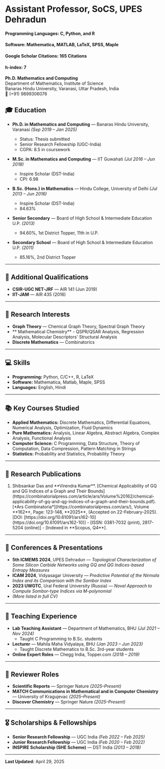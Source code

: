 # Assistant Professor, SoCS, UPES Dehradun
#### Programming Languages: C, Python, and R
#### Software: Mathematica, MATLAB, LaTeX, SPSS, Maple
#### Google Scholar Citations: 165 Citations
#### h-index: 7

**Ph.D. Mathematics and Computing**  
Department of Mathematics, Institute of Science  
Banaras Hindu University, Varanasi, Uttar Pradesh, India  
📱 (+91) 9899306076  

## 🎓 Education

- **Ph.D. in Mathematics and Computing** — Banaras Hindu University, Varanasi *(Sep 2019 – Jan 2025)*  
  - Status: Thesis submitted  
  - Senior Research Fellowship (UGC-India)  
  - CGPA: 8.5 in coursework  

- **M.Sc. in Mathematics and Computing** — IIT Guwahati *(Jul 2016 – Jun 2018)*  
  - Inspire Scholar (DST-India)  
  - CPI: 6.98  

- **B.Sc. (Hons.) in Mathematics** — Hindu College, University of Delhi *(Jul 2013 – Jun 2016)*  
  - Inspire Scholar (DST-India)  
  - 84.63%  

- **Senior Secondary** — Board of High School & Intermediate Education U.P. *(2013)*  
  - 94.60%, 1st District Topper, 11th in U.P.  

- **Secondary School** — Board of High School & Intermediate Education U.P. *(2011)*  
  - 85.16%, 2nd District Topper  

---

## 📜 Additional Qualifications

- **CSIR-UGC NET-JRF** — AIR 141 (Jun 2019)  
- **IIT-JAM** — AIR 435 (2016)  

---

## 🔬 Research Interests

- **Graph Theory** — Chemical Graph Theory, Spectral Graph Theory
- ** Mathematical Chemistry** - QSPR/QSAR Analysis, Regression Analysis, Molecular Descriptors' Structural Analysis
- **Discrete Mathematics** — Combinatorics  

---

## 💻 Skills

- **Programming:** Python, C/C++, R, LaTeX  
- **Software:** Mathematica, Matlab, Maple, SPSS  
- **Languages:** English, Hindi  

---

## 📚 Key Courses Studied

- **Applied Mathematics:** Discrete Mathematics, Differential Equations, Numerical Analysis, Optimization, Fluid Dynamics  
- **Pure Mathematics:** Analysis, Linear Algebra, Abstract Algebra, Complex Analysis, Functional Analysis  
- **Computer Science:** C Programming, Data Structure, Theory of Computation, Data Compression, Pattern Matching in Strings  
- **Statistics:** Probability and Statistics, Probability Theory  

---

## 📝 Research Publications

<ol>
  <li>Shibsankar Das and **Virendra Kumar**. [Chemical Applicability of GQ and QG Indices of a Graph and Their Bounds](https://combinatorialpress.com/article/ars/Volume%20162/chemical-applicability-of-gq-and-qg-indices-of-a-graph-and-their-bounds.pdf). [*Ars Combinatoria*](https://combinatorialpress.com/ars/),  Volume **162**, Page: 123-148, **2025**, (Accepted on 22-February-2025). [DOI: [https://doi.org/10.61091/ars162-10](https://doi.org/10.61091/ars162-10)]  - [ISSN: 0381-7032 (print), 2817-5204 (online)] - [Indexed in **Scopus, Q4**].</li>
</ol>
  

---

## 🎤 Conferences & Presentations

- **5th ICMEMS 2024**, UPES Dehradun — *Topological Characterization of Some Silicon Carbide Networks using GQ and QG Indices-based Entropy Measures*  
- **ICAM 2024**, Vidyasagar University — *Predictive Potential of the Nirmala Index and its Comparison with the Sombor Index*  
- **2023 UWGTC**, Ural Federal University (Russia) — *Novel Approach to Compute Sombor-type Indices via M-polynomial*  
- *(More listed in full CV)*  

---

## 🏫 Teaching Experience

- **Lab Teaching Assistant** — Department of Mathematics, BHU *(Jul 2021 – Nov 2024)*  
  - Taught C Programming to B.Sc. students  
- **Lecturer** — Mahila Maha Vidyalaya, BHU *(Jan 2023 – Jun 2023)*  
  - Taught Discrete Mathematics to B.Sc. 3rd-year students  
- **Online Expert Roles** — Chegg India, Topper.com *(2018 – 2019)*  

---

## 🧪 Reviewer Roles

- **Scientific Reports** — Springer Nature *(2025–Present)*  
- **MATCH Communications in Mathematical and in Computer Chemistry** — University of Kragujevac *(2025–Present)*  
- **Discover Chemistry** — Springer Nature *(2025–Present)*  

---

## 🎖 Scholarships & Fellowships

- **Senior Research Fellowship** — UGC India *(Feb 2022 – Feb 2025)*  
- **Junior Research Fellowship** — UGC India *(Feb 2020 – Feb 2022)*  
- **INSPIRE Scholarship (SHE Scheme)** — DST India *(2013 – 2018)*  

---

**Last Updated:** April 29, 2025
